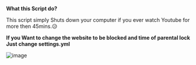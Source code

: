 
**What this Script do?**


This script simply Shuts down your computer if you ever watch Youtube for more then 45mins.😥


**If you Want to change the website to be blocked and time of parental lock Just change settings.yml**

![image](https://user-images.githubusercontent.com/62801988/166069185-096e1f0e-69ca-42a8-ac17-3ede6f6eb125.png)
